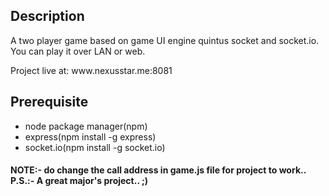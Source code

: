 <h2> Description </h2>
<p>
A two player game based on game UI engine quintus socket and socket.io. You can play it over LAN or web.</p>
Project live at: www.nexusstar.me:8081
<h2>Prerequisite</h2>
<ul>
  <li>node package manager(npm)</li>
  <li>express(npm install -g express)</li>
  <li>socket.io(npm install -g socket.io)</li>
</ul>
<h4>
NOTE:- do change the call address in game.js file for project to work..<br/>
P.S.:- A great major's project.. ;)
</h4>
